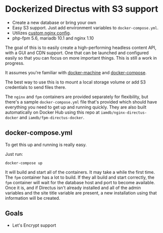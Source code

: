 # Dockerized Directus with S3 support

* Create a new database or bring your own
* Easy S3 support. Just add environment variables to `docker-compose.yml`.
* Utilizes [custom nginx config](https://github.com/h5bp/server-configs-nginx).
* php-fpm 5.6, mariadb 10.1 and nginx 1.10

The goal of this is to easily create a high-performing headless content API, with a GUI and CDN support. One that can be launched and configured easily so that you can focus on more important things. This is still a work in progress.

It assumes you're familiar with [docker-machine](https://docs.docker.com/machine/overview/) and [docker-compose](https://docs.docker.com/compose/overview/).

The best way to use this is to mount a local storage volume or add S3 credentials to send files there.

The `nginx` and `fpm` containers are provided separately for flexibility, but there's a sample `docker-compose.yml` file that's provided which should have everything you need to get up and running quickly. They are also built automatically on Docker Hub using this repo at `iamdb/nginx-directus-docker` and `iamdb/fpm-directus-docker`.

## docker-compose.yml
To get this up and running is really easy.

Just run:
```
docker-compose up
```

It will build and start all of the containers. It may take a while the first time. The `fpm` container has a lot to build. If they all build and start correctly, the `fpm` container will wait for the database host and port to become available. Once it is, and if Directus isn't already installed and all of the admin variables and the site title variable are present, a new installation using that information will be created.

## Goals

* Let's Encrypt support